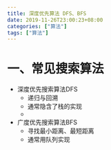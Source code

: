 ```yaml
---
title: 深度优先算法 DFS、BFS
date: 2019-11-26T23:00:23+08:00
categories: ["算法"]
tags: ["算法"]
---
```


# 一、常见搜索算法
- 深度优先搜索算法DFS
    - 递归与回溯
    - 通常隐含了栈的实现
    -
- 广度优先搜索算法BFS
    - 寻找最小距离、最短距离
    - 通常用队列实现
